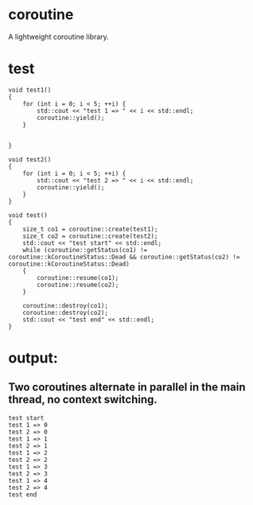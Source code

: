 # coroutine
A lightweight coroutine library.

# test
```
void test1()
{
    for (int i = 0; i < 5; ++i) {
        std::cout << "test 1 => " << i << std::endl;
        coroutine::yield();
    }


}

void test2()
{
    for (int i = 0; i < 5; ++i) {
        std::cout << "test 2 => " << i << std::endl;
        coroutine::yield();
    }
}

void test()
{
    size_t co1 = coroutine::create(test1);
    size_t co2 = coroutine::create(test2);
    std::cout << "test start" << std::endl;
    while (coroutine::getStatus(co1) != coroutine::kCoroutineStatus::Dead && coroutine::getStatus(co2) != coroutine::kCoroutineStatus::Dead)
    {
		coroutine::resume(co1);
		coroutine::resume(co2);
    }

    coroutine::destroy(co1);
    coroutine::destroy(co2);
    std::cout << "test end" << std::endl;
}

```

# output:
## Two coroutines alternate in parallel in the main thread, no context switching.
```
test start
test 1 => 0
test 2 => 0
test 1 => 1
test 2 => 1
test 1 => 2
test 2 => 2
test 1 => 3
test 2 => 3
test 1 => 4
test 2 => 4
test end
```
